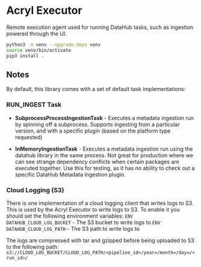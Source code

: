 # Acryl Executor

Remote execution agent used for running DataHub tasks, such as ingestion powered through the UI. 


```bash
python3 -m venv --upgrade-deps venv
source venv/bin/activate
pip3 install .
```

## Notes

By default, this library comes with a set of default task implementations: 

### RUN_INGEST Task

- **SubprocessProcessIngestionTask** - Executes a metadata ingestion run by spinning off a subprocess. Supports ingesting from a particular version, and with a specific plugin (based on the platform type requested) 

- **InMemoryIngestionTask** - Executes a metadata ingestion run using the datahub library in the same process. Not great for production where we can see strange dependency conflicts when certain packages are executed together. Use this for testing, as it has no ability to check out a specific DataHub Metadata Ingestion plugin. 

### Cloud Logging (S3)

There is one implementation of a cloud logging client that writes logs to S3. This is used by the Acryl Executor to write logs to S3.
To enable it you should set the following environment variables:
`ENV DATAHUB_CLOUD_LOG_BUCKET` - The S3 bucket to write logs to
`ENV DATAHUB_CLOUD_LOG_PATH` - The S3 path to write logs to

The logs are compressed with tar and gzipped before being uploaded to S3 to the following path:
`s3://CLOUD_LOG_BUCKET/CLOUD_LOG_PATH/<pipeline_id>/year=/month=/day=/<run_id>/`
